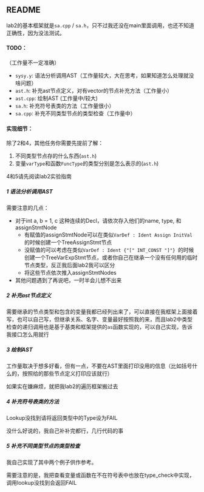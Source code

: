 ## README

lab2的基本框架就是`sa.cpp` / `sa.h`，只不过我还没在main里面调用，也还不知道正确性，因为没法测试。

#### TODO：

（工作量不一定准确）

* `sysy.y`: 语法分析调用AST（工作量较大，大在思考，如果知道怎么处理就没啥问题）
* `ast.h`: 补充ast节点定义，对有vector的节点补充方法（工作量小）
* `ast.cpp`: 绘制AST (工作量中/较大)
* `sa.h`: 补充符号表类的方法（工作量很小）
* `sa.cpp`: 补充不同类型节点的类型检查（工作量中）



#### 实现细节：

除了2和4，其他任务你需要先提前了解：

1. 不同类型节点存的什么东西(`ast.h`)
2. 变量`varType`和函数`FuncType`的类型分别是怎么表示的(`ast.h`)

4和5请先阅读lab2实验指南



##### 1 语法分析调用AST

需要注意的几点：

* 对于int a, b = 1, c 这种连续的Decl，请依次存入他们的name, type, 和assignStmtNode
  * 有赋值的assignStmtNode可以在类似`VarDef : Ident Assign InitVal`的时候创建一个TreeAssignStmt节点
  * 没赋值的可以考虑在类似`VarDef : Ident {"[" INT_CONST "]"} `的时候创建一个TreeVarExpStmt节点，或者你自己在继承一个没有任何用的临时节点类型，反正我后面lab2我可以区分
  * 将这些节点依次推入assignStmtNodes
* 其他问题遇到了再说吧，一时半会儿想不出来



##### 2 补充ast节点定义

需要继承的节点类型和包含的变量我都已经列出来了，可以直接在我框架上面接着写，也可以自己写，但继承关系、名字、变量最好按照我的来，而且lab2中类型检查的递归调用也是基于基类和框架提供的`as`函数实现的，可以自己实现，告诉我接口怎么用就行



##### 3 绘制AST

工作量取决于想多好看，但有一点，不要在AST里面打印没用的信息（比如括号什么的，按照给的那些节点定义打印应该就行）

如果实在嫌麻烦，就把我lab2的遍历框架搬过去



##### 4 补充符号表类的方法

Lookup没找到请将返回类型中的Type设为FAIL

没什么好说的，我自己补补完都行，几行代码的事



##### 5 补充不同类型节点的类型检查

我自己实现了其中两个例子供作参考。

需要注意的是，我把查看变量或函数在不在符号表中也放在type_check中实现，调用lookup没找到会返回FAIL



#### 

